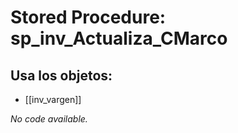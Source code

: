 # Stored Procedure: sp_inv_Actualiza_CMarco

## Usa los objetos:
- [[inv_vargen]]

*No code available.*
